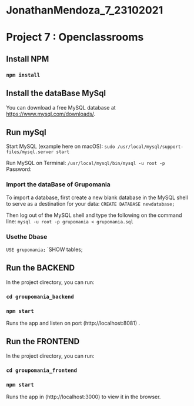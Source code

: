 # JonathanMendoza_7_23102021

# Project 7 : Openclassrooms

## Install NPM

### `npm install`

## Install the dataBase MySql

You can download a free MySQL database at https://www.mysql.com/downloads/.

## Run mySql

Start MySQL (example here on macOS):
`sudo /usr/local/mysql/support-files/mysql.server start`

Run MySQL on Terminal:
`/usr/local/mysql/bin/mysql -u root -p`
Password:

### Import the dataBase of Grupomania

To import a database, first create a new blank database in the MySQL shell to serve as a destination for your data:
`CREATE DATABASE newdatabase;`

Then log out of the MySQL shell and type the following on the command line:
`mysql -u root -p grupomania < grupomania.sql`

### Usethe Dbase

`USE grupomania;`
`SHOW tables;

## Run the BACKEND

In the project directory, you can run:

### `cd groupomania_backend`

### `npm start`

Runs the app and listen on port (http://localhost:8081) .

## Run the FRONTEND

In the project directory, you can run:

### `cd groupomania_frontend`

### `npm start`

Runs the app in (http://localhost:3000) to view it in the browser.
